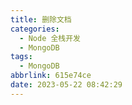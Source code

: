 ```yaml
---
title: 删除文档
categories:
  - Node 全栈开发
  - MongoDB
tags:
  - MongoDB
abbrlink: 615e74ce
date: 2023-05-22 08:42:29
---
```

